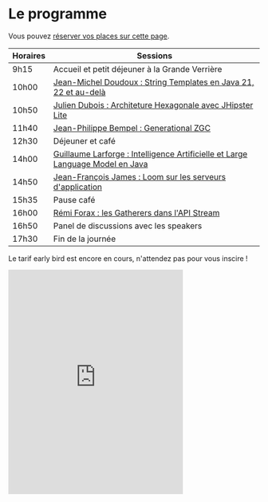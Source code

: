 # Le programme

<!-- MACRO{snippet|debug=false|ignoreDownloadError=false|verbatim=false|file=src/site/resources/fragments/breadcrum.snippet.html} -->

Vous
pouvez [réserver vos places sur cette page](https://www.helloasso.com/associations/bjpc/evenements/paris-jug-s-java-day-2023).

<!--
Vous pouvez également vous inscrire par la formation professionnelle, grâce à [OXiane](https://www.oxiane.com/), notre partenaire formation pour cet événement.

Les détails du parcours pédagogique se trouvent ici : <https://www.oxiane.com/parcours-pedagogique-javaday-2023/>. Vous pouvez prendre contact avec OXiane à l'adresse suivante : [formation@oxiane.com](mailto:formation@oxiane.com).
-->

| Horaires | Sessions                                                                                                |
|----------|---------------------------------------------------------------------------------------------------------|
| 9h15     | Accueil et petit déjeuner à la Grande Verrière                                                          |
| 10h00    | [Jean-Michel Doudoux : String Templates en Java 21, 22 et au-delà](speakers.md#jean-michel)             |
| 10h50    | [Julien Dubois : Architeture Hexagonale avec JHipster Lite](speakers.md#julien)                         |
| 11h40    | [Jean-Philippe Bempel : Generational ZGC](speakers.md#jean-philippe)                                    |
| 12h30    | Déjeuner et café                                                                                        |
| 14h00    | [Guillaume Larforge : Intelligence Artificielle et Large Language Model en Java](speakers.md#guillaume) |
| 14h50    | [Jean-François James : Loom sur les serveurs d'application](speakers.md#jean-francois)                  |
| 15h35    | Pause café                                                                                              |
| 16h00    | [Rémi Forax : les Gatherers dans l'API Stream](speakers.md#remi)                                        |
| 16h50    | Panel de discussions avec les speakers                                                                  |
| 17h30    | Fin de la journée                                                                                       |

Le tarif early bird est encore en cours, n'attendez pas pour vous inscire !

<iframe id="haWidget" allowtransparency="true" src="https://www.helloasso.com/associations/bjpc/evenements/paris-jug-s-java-day-2024/widget-vignette" style="width: 350px; height: 450px; border: none;"></iframe>

